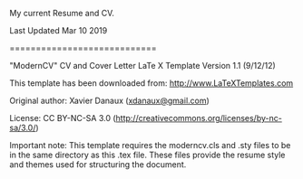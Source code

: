 My current Resume and CV.

Last Updated Mar 10 2019

============================

"ModernCV" CV and Cover Letter
LaTe X Template
Version 1.1 (9/12/12)
 
This template has been downloaded from:
http://www.LaTeXTemplates.com

Original author:
Xavier Danaux (xdanaux@gmail.com)

License:
CC BY-NC-SA 3.0 (http://creativecommons.org/licenses/by-nc-sa/3.0/)

Important note:
This template requires the moderncv.cls and .sty files to be in the same 
directory as this .tex file. These files provide the resume style and themes 
used for structuring the document.
